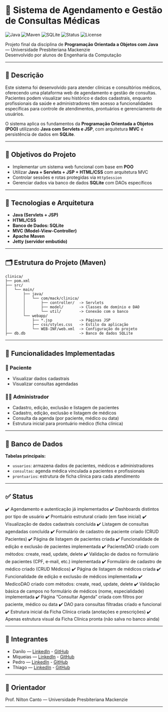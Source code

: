# 🏥 Sistema de Agendamento e Gestão de Consultas Médicas

![Java](https://img.shields.io/badge/Java-ED8B00?style=for-the-badge&logo=java&logoColor=white)
![Maven](https://img.shields.io/badge/Maven-C71A36?style=for-the-badge&logo=apachemaven&logoColor=white)
![SQLite](https://img.shields.io/badge/SQLite-07405E?style=for-the-badge&logo=sqlite&logoColor=white)
![Status](https://img.shields.io/badge/Status-Em%20Desenvolvimento-yellow?style=for-the-badge)
![License](https://img.shields.io/badge/Licença-Acadêmica-blue?style=for-the-badge)

Projeto final da disciplina de **Programação Orientada a Objetos com Java** — Universidade Presbiteriana Mackenzie  
Desenvolvido por alunos de Engenharia da Computação

---
## 📌 Descrição

Este sistema foi desenvolvido para atender clínicas e consultórios médicos, oferecendo uma plataforma web de agendamento e gestão de consultas. Pacientes podem visualizar seu histórico e dados cadastrais, enquanto profissionais da saúde e administradores têm acesso a funcionalidades específicas para controle de atendimentos, prontuários e gerenciamento de usuários.

O sistema aplica os fundamentos da **Programação Orientada a Objetos (POO)** utilizando **Java com Servlets e JSP**, com arquitetura **MVC** e persistência de dados em **SQLite**.

---

## 🎯 Objetivos do Projeto

- Implementar um sistema web funcional com base em **POO**
- Utilizar **Java + Servlets + JSP + HTML/CSS** com arquitetura MVC
- Controlar sessões e rotas protegidas via `HttpSession`
- Gerenciar dados via banco de dados **SQLite** com DAOs específicos

---

## 🧠 Tecnologias e Arquitetura

- **Java (Servlets + JSP)**
- **HTML/CSS**
- **Banco de Dados: SQLite**
- **MVC (Model-View-Controller)**
- **Apache Maven**
- **Jetty (servidor embutido)**

---
## 🗂️ Estrutura do Projeto (Maven)

```text
clinica/
├── pom.xml
├── src/
│   └── main/
│       ├── java/
│       │   └── com/mack/clinica/
│       │       ├── controller/  -> Servlets
│       │       ├── model/       -> Classes de domínio e DAO
│       │       └── util/        -> Conexão com o banco
│       └── webapp/
│           ├── *.jsp            -> Páginas JSP
│           ├── css/styles.css   -> Estilo da aplicação
│           └── WEB-INF/web.xml  -> Configuração do projeto
├── db.db                        -> Banco de dados SQLite
```
---

## 🔐 Funcionalidades Implementadas

### 👤 Paciente
- Visualizar dados cadastrais
- Visualizar consultas agendadas

### 👨‍⚕️ Administrador
- Cadastro, edição, exclusão e listagem de pacientes
- Cadastro, edição, exclusão e listagem de médicos
- Consulta da agenda (por paciente, médico ou data)
- Estrutura inicial para prontuário médico (ficha clínica)

---

## 🧪 Banco de Dados

**Tabelas principais:**
- `usuarios`: armazena dados de pacientes, médicos e administradores
- `consultas`: agenda médica vinculada a pacientes e profissionais
- `prontuarios`: estrutura de ficha clínica para cada atendimento

---

## ✅ Status

✔️ Agendamento e autenticação já implementados
✔️ Dashboards distintos por tipo de usuário
✔️ Prontuário estrutural criado (em fase inicial)
✔️ Visualização de dados cadastrais concluída
✔️ Listagem de consultas agendadas concluída
✔️ Formulário de cadastro de paciente criado (CRUD Pacientes)
✔️ Página de listagem de pacientes criada
✔️ Funcionalidade de edição e exclusão de pacientes implementada
✔️ PacienteDAO criado com métodos: create, read, update, delete
✔️ Validação de dados no formulário de pacientes (CPF, e-mail, etc.) implementada
✔️ Formulário de cadastro de médico criado (CRUD Médicos)
✔️ Página de listagem de médicos criada
✔️ Funcionalidade de edição e exclusão de médicos implementada
✔️ MedicoDAO criado com métodos: create, read, update, delete
✔️ Validação básica de campos no formulário de médicos (nome, especialidade) implementada
✔️ Página “Consultar Agenda” criada com filtros por paciente, médico ou data
✔️ DAO para consultas filtradas criado e funcional
✔️ Estrutura inicial da Ficha Clínica criada (anotações e prescrições)
✔️ Apenas estrutura visual da Ficha Clínica pronta (não salva no banco ainda)

---

## 👥 Integrantes

- Danilo — [LinkedIn](https://www.linkedin.com/in/danilomoreiraalmeida/) - [GitHub](https://github.com/Danxous)
- Miqueias — [LinkedIn](https://www.linkedin.com/in/miqueiassaldanha/) - [GitHub](https://github.com/devmiqsaldh)
- Pedro — [LinkedIn](https://www.linkedin.com/in/pedrocavalcantebarrense/) - [GitHub](https://github.com/pehe1)
- Thiago — [LinkedIn](https://www.linkedin.com/in/thiago-scaff-809b23242/) - [GitHub](https://github.com/ThiagoScaff11)
---

## 📘 Orientador

Prof. Nilton Canto — Universidade Presbiteriana Mackenzie

---
